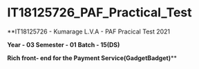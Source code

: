 # IT18125726_PAF_Practical_Test
**IT18125726 - Kumarage L.V.A   -  PAF Pracical Test 2021

**Year - 03 Semester - 01  Batch - 15(DS)**

**Rich **front- end for the Payment Service(GadgetBadget)******
